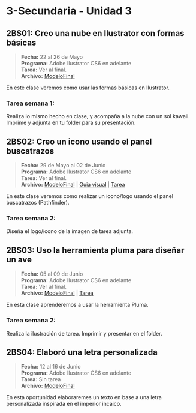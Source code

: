 # 3-Secundaria - Unidad 3


## 2BS01: Creo una nube en Ilustrator con formas básicas

> **Fecha:** 22 al 26 de Mayo<br> **Programa:** Adobe Ilustrator CS6 en adelante<br> **Tarea:** Ver al final.<br> **Archivo:** [ModeloFinal](https://github.com/israelcueva/colegio-docs/blob/0adfcaa2320adc3d6902edf5c7c55f79362b9a51/docs/3-secundaria/archivos/Unidad3/3SEC-2BS01.jpg ':include :type=code')

En este clase veremos como usar las formas básicas en Ilustrator.


### Tarea semana 1:

Realiza lo mismo hecho en clase, y acompaña a la nube con un sol kawaii. Imprime y adjunta en tu folder para su presentación.


## 2BS02: Creo un icono usando el panel buscatrazos

> **Fecha:** 29 de Mayo al 02 de Junio<br> **Programa:** Adobe Ilustrator CS6 en adelante<br> **Tarea:** Ver al final.<br> **Archivo:** [ModeloFinal](https://github.com/israelcueva/colegio-docs/blob/93fac6d65ad9b07e8061eb1e433e9cd5d6d09414/docs/3-secundaria/archivos/Unidad3/2BS02.png ':include :type=code') | [Guia visual](https://github.com/israelcueva/colegio-docs/blob/93fac6d65ad9b07e8061eb1e433e9cd5d6d09414/docs/3-secundaria/archivos/Unidad3/3SEC-2BS02.jpg ':include :type=code') | [Tarea](https://github.com/israelcueva/colegio-docs/blob/93fac6d65ad9b07e8061eb1e433e9cd5d6d09414/docs/3-secundaria/archivos/Unidad3/2BS02-TAREA.png ':include :type=code')

En este clase veremos como realizar un icono/logo usando el panel buscatrazos (Pathfinder).


### Tarea semana 2:

Diseña el logo/icono de la imagen de tarea adjunta.

## 2BS03: Uso la herramienta pluma para diseñar un ave

> **Fecha:** 05 al 09 de Junio<br> **Programa:** Adobe Ilustrator CS6 en adelante<br> **Tarea:** Ver al final.<br> **Archivo:** [ModeloFinal](https://github.com/israelcueva/colegio-docs/blob/2168a6b79bbb40e9c453db8ae2e39f3559ba9176/docs/3-secundaria/archivos/Unidad3/2BS03-CLASE.png ':include :type=code') | [Tarea](https://png.pngtree.com/png-vector/20220410/ourlarge/pngtree-yellow-cute-cartoon-birds-png-image_4538170.png ':include :type=code')

En esta clase aprenderemos a usar la herramienta Pluma.

### Tarea semana 2:

Realiza la ilustración de tarea. Imprimir y presentar en el folder.

<div class="currentTheme">

## 2BS04: Elaboró una letra personalizada

> **Fecha:** 12 al 16 de Junio<br> **Programa:** Adobe Ilustrator CS6 en adelante<br> **Tarea:** Sin tarea<br> **Archivo:** [ModeloFinal](https://github.com/israelcueva/colegio-docs/blob/2168a6b79bbb40e9c453db8ae2e39f3559ba9176/docs/3-secundaria/archivos/Unidad3/2BS03-CLASE.png ':include :type=code')

En esta oportunidad elaboraremes un texto en base a una letra personalizada inspirada en el imperior incaico.

</div>